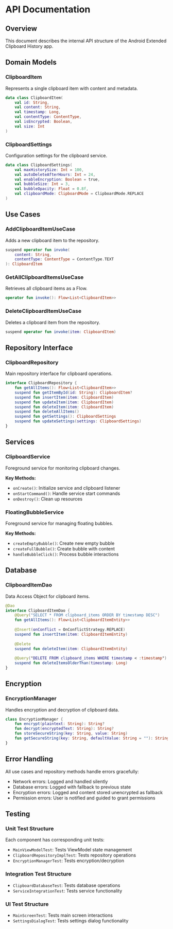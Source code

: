 # API Documentation

## Overview

This document describes the internal API structure of the Android Extended Clipboard History app.

## Domain Models

### ClipboardItem

Represents a single clipboard item with content and metadata.

```kotlin
data class ClipboardItem(
    val id: String,
    val content: String,
    val timestamp: Long,
    val contentType: ContentType,
    val isEncrypted: Boolean,
    val size: Int
)
```

### ClipboardSettings

Configuration settings for the clipboard service.

```kotlin
data class ClipboardSettings(
    val maxHistorySize: Int = 100,
    val autoDeleteAfterHours: Int = 24,
    val enableEncryption: Boolean = true,
    val bubbleSize: Int = 3,
    val bubbleOpacity: Float = 0.8f,
    val clipboardMode: ClipboardMode = ClipboardMode.REPLACE
)
```

## Use Cases

### AddClipboardItemUseCase

Adds a new clipboard item to the repository.

```kotlin
suspend operator fun invoke(
    content: String, 
    contentType: ContentType = ContentType.TEXT
): ClipboardItem
```

### GetAllClipboardItemsUseCase

Retrieves all clipboard items as a Flow.

```kotlin
operator fun invoke(): Flow<List<ClipboardItem>>
```

### DeleteClipboardItemUseCase

Deletes a clipboard item from the repository.

```kotlin
suspend operator fun invoke(item: ClipboardItem)
```

## Repository Interface

### ClipboardRepository

Main repository interface for clipboard operations.

```kotlin
interface ClipboardRepository {
    fun getAllItems(): Flow<List<ClipboardItem>>
    suspend fun getItemById(id: String): ClipboardItem?
    suspend fun insertItem(item: ClipboardItem)
    suspend fun updateItem(item: ClipboardItem)
    suspend fun deleteItem(item: ClipboardItem)
    suspend fun deleteAllItems()
    suspend fun getSettings(): ClipboardSettings
    suspend fun updateSettings(settings: ClipboardSettings)
}
```

## Services

### ClipboardService

Foreground service for monitoring clipboard changes.

**Key Methods:**
- `onCreate()`: Initialize service and clipboard listener
- `onStartCommand()`: Handle service start commands
- `onDestroy()`: Clean up resources

### FloatingBubbleService

Foreground service for managing floating bubbles.

**Key Methods:**
- `createEmptyBubble()`: Create new empty bubble
- `createFullBubble()`: Create bubble with content
- `handleBubbleClick()`: Process bubble interactions

## Database

### ClipboardItemDao

Data Access Object for clipboard items.

```kotlin
@Dao
interface ClipboardItemDao {
    @Query("SELECT * FROM clipboard_items ORDER BY timestamp DESC")
    fun getAllItems(): Flow<List<ClipboardItemEntity>>
    
    @Insert(onConflict = OnConflictStrategy.REPLACE)
    suspend fun insertItem(item: ClipboardItemEntity)
    
    @Delete
    suspend fun deleteItem(item: ClipboardItemEntity)
    
    @Query("DELETE FROM clipboard_items WHERE timestamp < :timestamp")
    suspend fun deleteItemsOlderThan(timestamp: Long)
}
```

## Encryption

### EncryptionManager

Handles encryption and decryption of clipboard data.

```kotlin
class EncryptionManager {
    fun encrypt(plaintext: String): String?
    fun decrypt(encryptedText: String): String?
    fun storeSecureString(key: String, value: String)
    fun getSecureString(key: String, defaultValue: String = ""): String
}
```

## Error Handling

All use cases and repository methods handle errors gracefully:

- Network errors: Logged and handled silently
- Database errors: Logged with fallback to previous state
- Encryption errors: Logged and content stored unencrypted as fallback
- Permission errors: User is notified and guided to grant permissions

## Testing

### Unit Test Structure

Each component has corresponding unit tests:

- `MainViewModelTest`: Tests ViewModel state management
- `ClipboardRepositoryImplTest`: Tests repository operations
- `EncryptionManagerTest`: Tests encryption/decryption

### Integration Test Structure

- `ClipboardDatabaseTest`: Tests database operations
- `ServiceIntegrationTest`: Tests service functionality

### UI Test Structure

- `MainScreenTest`: Tests main screen interactions
- `SettingsDialogTest`: Tests settings dialog functionality
